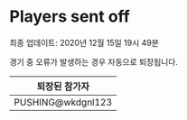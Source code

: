 # Players sent off
최종 업데이트: 2020년 12월 15일 19시 49분


경기 중 오류가 발생하는 경우 자동으로 퇴장됩니다.


| 퇴장된 참가자 |
|:---:|
| PUSHING@wkdgnl123 |